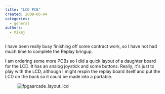 ```yaml
---
title: "LCD PCB"
created: 2009-06-04
categories: 
  - general
authors: 
  - mikej
---
```


I have been really busy finishing off some contract work, so I have not had much time to complete the Replay bringup.

I am ordering some more PCBs so I did a quick layout of a daughter board for the LCD. It has an analog joystick and some buttons.  Really, it's just to play with the LCD, although I might respin the replay board itself and put the LCD on the back so it could be made into a portable.

<figure>

![fpgaarcade_layout_lcd](@assets/images/post/fpgaarcade_layout_lcd.gif)

</figure>
